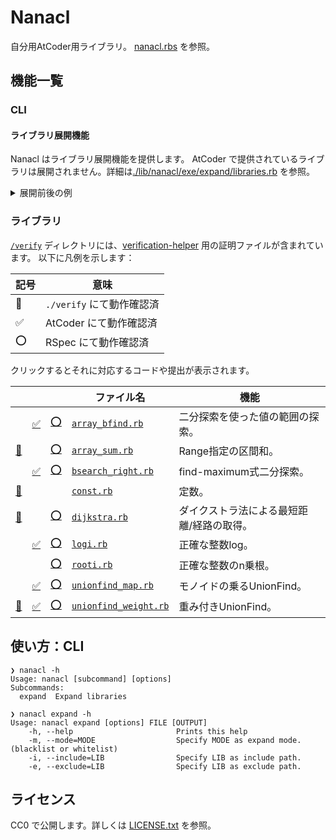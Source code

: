 # Nanacl

自分用AtCoder用ライブラリ。
[nanacl.rbs](./sig/nanacl.rbs) を参照。

## 機能一覧

### CLI

#### ライブラリ展開機能

Nanacl はライブラリ展開機能を提供します。
AtCoder で提供されているライブラリは展開されません。詳細は[./lib/nanacl/exe/expand/libraries.rb](./lib/nanacl/exe/expand/libraries.rb) を参照。

<details>
<summary>展開前後の例</summary>

```ruby
# frozen_string_literal: true
require "nanacl/logi"
in_n = gets.chomp.to_i

puts Nanacl.logi(in_n, 2)
```

```ruby
# frozen_string_literal: true
# This file is expanded by nanacl.

main = -> do # =================================================================
# frozen_string_literal: true
# require "nanacl/logi" # (expanded: L14)
in_n = gets.chomp.to_i

puts Nanacl.logi(in_n, 2)

end # --------------------------------------------------------------------------

# === dependencies -------------------------------------------------------------
# == nanacl/logi from main -----------------------------------------------------
# frozen_string_literal: true

module Nanacl
  module_function

  def logi(value, base)
    maybe_accurate = Math.log(value, base).floor
    if base**maybe_accurate > value
      maybe_accurate - 1
    elsif base**(maybe_accurate + 1) <= value
      maybe_accurate + 1
    else
      maybe_accurate
    end
  end
end


# ==============================================================================

main.call
```

</details>

### ライブラリ

[`/verify`](./verify) ディレクトリには、[verification-helper](https://github.com/online-judge-tools/verification-helper) 用の証明ファイルが含まれています。
以下に凡例を示します：

| 記号               | 意味                      |
| ------------------ | ------------------------- |
| :100:              | `./verify` にて動作確認済 |
| :white_check_mark: | AtCoder にて動作確認済    |
| :o:                | RSpec にて動作確認済      |

クリックするとそれに対応するコードや提出が表示されます。

|                                                    |                                                                               |                                        | ファイル名                                                | 機能                                      |
| -------------------------------------------------- | ----------------------------------------------------------------------------- | -------------------------------------- | --------------------------------------------------------- | ----------------------------------------- |
|                                                    | [:white_check_mark:](https://atcoder.jp/contests/abc381/submissions/60139738) | [:o:](./spec/array_bfind_spec.rb)      | [`array_bfind.rb`](./lib/nanacl/array_bfind.rb)           | 二分探索を使った値の範囲の探索。          |
| [:100:](./verify/static_range_sum.test.rb)         |                                                                               | [:o:](./spec/array_sum_spec.rb)        | [`array_sum.rb`](./lib/nanacl/array_sum.rb)               | Range指定の区間和。                       |
|                                                    | [:white_check_mark:](https://atcoder.jp/contests/abc381/submissions/60139738) | [:o:](./spec/bsearch_right_spec.rb)    | [`bsearch_right.rb`](./lib/nanacl/bsearch_right.rb)       | find-maximum式二分探索。                  |
| [:100:](./verify/unionfind_with_potential.test.rb) |                                                                               |                                        | [`const.rb`](./lib/nanacl/const.rb)                       | 定数。                                    |
| [:100:](./verify/shortest_path.test.rb)            |                                                                               | [:o:](./spec/dijkstra_spec.rb)         | [`dijkstra.rb`](./lib/nanacl/dijkstra.rb)                 | ダイクストラ法による最短距離/経路の取得。 |
|                                                    | [:white_check_mark:](https://atcoder.jp/contests/abc215/submissions/60181049) | [:o:](./spec/logi_spec.rb)             | [`logi.rb`](./lib/nanacl/logi.rb)                         | 正確な整数log。                           |
|                                                    |                                                                               | [:o:](./spec/rooti.rb)                 | [`rooti.rb`](./lib/nanacl/rooti.rb)                       | 正確な整数のn乗根。                       |
|                                                    | [:white_check_mark:](https://atcoder.jp/contests/abc380/submissions/60139803) | [:o:](./spec/unionfind_map_spec.rb)    | [`unionfind_map.rb`](./lib/nanacl/unionfind_map.rb)       | モノイドの乗るUnionFind。                 |
| [:100:](./verify/unionfind_with_potential.test.rb) | [:white_check_mark:](https://atcoder.jp/contests/abc373/submissions/60140009) | [:o:](./spec/unionfind_weight_spec.rb) | [`unionfind_weight.rb`](./lib/nanacl/unionfind_weight.rb) | 重み付きUnionFind。                       |

## 使い方：CLI

```
❯ nanacl -h
Usage: nanacl [subcommand] [options]
Subcommands:
  expand  Expand libraries

❯ nanacl expand -h
Usage: nanacl expand [options] FILE [OUTPUT]
    -h, --help                       Prints this help
    -m, --mode=MODE                  Specify MODE as expand mode. (blacklist or whitelist)
    -i, --include=LIB                Specify LIB as include path.
    -e, --exclude=LIB                Specify LIB as exclude path.
```

## ライセンス

CC0 で公開します。詳しくは [LICENSE.txt](./LICENSE.txt) を参照。
